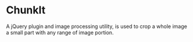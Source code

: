 ChunkIt
=======

A jQuery plugin and image processing utility,  is used to crop a whole image a small part with any range of image portion. 
